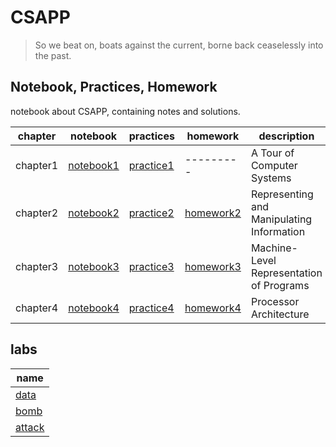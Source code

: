 # CSAPP

> So we beat on, boats against the current, borne back ceaselessly into the past.

## Notebook, Practices, Homework

notebook about CSAPP, containing notes and solutions.

|chapter|notebook|practices|homework|description|
|-|-|-|-|-|
|chapter1|[notebook1](./C1/note/README.md)|[practice1](./C1/practice/README.md)| --------- |A Tour of Computer Systems|
|chapter2|[notebook2](./C2/note/README.md)|[practice2](./C2/practice/README.md)|[homework2](./C2/homework/README.md)|Representing and Manipulating Information|
|chapter3|[notebook3](./C3/note/README.md)|[practice3](./C3/practice/README.md)|[homework3](./C3/homework/README.md)|Machine-Level Representation of Programs|
|chapter4|[notebook4](./C4/note/README.md)|[practice4](./C4/practice/README.md)|[homework4](./C4/homework/README.md)|Processor Architecture|

## labs

|name|
|-|
|[data](./labs/data/README.md)|
|[bomb](./labs/bomb/README.md)|
|[attack](./labs/attack/README.md)|

